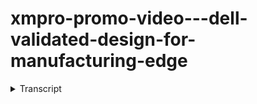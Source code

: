 # xmpro-promo-video---dell-validated-design-for-manufacturing-edge
<!-- embeded video removed -->




<details>
<summary>Transcript</summary>
in the world of manufacturing every

minute counts

any disruption to the production line

can cause a ripple effect that can

impact the entire supply chain

that's why companies are turning to

digital twins to help them streamline

their operations but digital twin is a

virtual replica of a physical asset or

process it allows manufacturers to

simulate Monitor and optimize their

operations in real time but not all

digital twin Solutions are created equal

that's where XM Pro and Dell come in

XM Pro is the world's only no code

digital twin composition platform

enabling manufacturers to rapidly build

and deploy digital twin models

the solution includes several powerful

components to streamline the process

XM Pro Data stream designer is a

powerful drag and drop tool that enables

manufacturers to create data models and

integrate diverse data from a wide range

of sources

this tool allows manufacturers to create

accurate and comprehensive digital twin

models that reflect the complex

interdependencies between machines and

processes on the factory floor

the XM Pro app designer is a no code

development tool that enables

manufacturers to build custom

applications that can be used to

interact with digital twin models

these applications can be used to

Monitor and control the manufacturing

process and to provide real-time

feedback on performance

the XM Pro recommendation engine

provides insights and recommendations

for Effective and prescriptive action

by providing data-driven recommendations

manufacturers can make informed

decisions to improve efficiency and

reduce downtime

by deploying XM Pro Solution on Dell

Hardware manufacturers can ensure their

digital twins are running on a reliable

and secure platform

Dell's Hardware provides the computing

power and storage capacity needed to run

complex digital twin models and perform

real-time Analytics

XM Pro common operating picture powered

by Dell provides a single view of the

manufacturing process integrating all

the data from different sources into a

unified event board

this feature provides real-time

visibility of the manufacturing process

enabling manufacturers to identify and

react to potential issues before they

occur by deploying XM Pro's edge-based

digital twin Solution on Dell's Edge

Hardware manufacturers can now bring the

power of digital twin technology closer

to the source of their data

executing the demands of real-time data

processing and Analytics

Dell's Edge Hardware provides the

computing power and storage capacity

needed to support complex digital twin

models and perform real-time analytics

by leveraging XM Pro's edge-based

digital twin Edge Solution on Dell

Hardware manufacturers can optimize

their operations reduce downtime and

stay ahead of the competition

with the power of edge Computing and

digital twin technology manufacturers

can achieve greater operational

efficiency and improved productivity

start building your first XM Pro digital

twin today
</details>